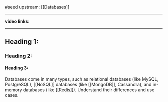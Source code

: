 #seed 
upstream: [[Databases]]

---

**video links**: 

---

## Heading 1:
### Heading 2: 
#### Heading 3: 







Databases come in many types, such as relational databases (like MySQL, PostgreSQL), [[NoSQL]] databases (like [[MongoDB]], Cassandra), and in-memory databases (like [[Redis]]). Understand their differences and use cases.

